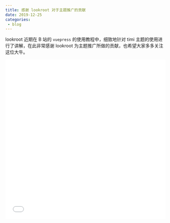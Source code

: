 ```yaml
---
title: 感谢 lookroot 对于主题推广的贡献
date: 2019-12-25
categories:
 - blog
---
```


lookroot 近期在 B 站的 `vuepress` 的使用教程中，细致地针对 timi 主题的使用进行了讲解，在此非常感谢 lookroot 为主题推广所做的贡献，也希望大家多多关注这位大牛。

<iframe src="//player.bilibili.com/player.html?aid=583145008&cid=191619036&page=1&danmaku=0" allowfullscreen="allowfullscreen" width="100%" height="500" scrolling="no" frameborder="0" sandbox="allow-top-navigation allow-same-origin allow-forms allow-scripts"></iframe>
